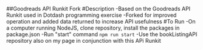 ##Goodreads API Runkit Fork
#Description
-Based on the Goodreads API Runkit used in Dotdash programming exercise
-Forked for improved operation and added data returned to increase API usefulness
#To Run
-On a computer running NodeJS, clone repository, install the packages in package.json
-Run "start" command `npm run start`
-Use the bookListingAPI repository also on my page in conjunction with this APi Runkit